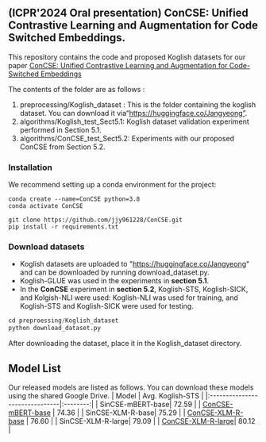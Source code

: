 ## (ICPR'2024 Oral presentation) ConCSE: Unified Contrastive Learning and Augmentation for Code Switched Embeddings.

This repository contains the code and proposed Koglish datasets for our paper [ConCSE: Unified Contrastive Learning and Augmentation for Code-Switched Embeddings](https://arxiv.org/abs/2409.00120)

The contents of the folder are as follows : 
1. preprocessing/Koglish_dataset : This is the folder containing the koglish dataset. You can download it via“https://huggingface.co/Jangyeong”.
2. algorithms/Koglish_test_Sect5.1: Koglish dataset validation experiment performed in Section 5.1.
3. algorithms/ConCSE_test_Sect5.2: Experiments with our proposed ConCSE from Section 5.2.

### Installation ### 
We recommend setting up a conda environment for the project:
```
conda create --name=ConCSE python=3.8
conda activate ConCSE

git clone https://github.com/jjy961228/ConCSE.git
pip install -r requirements.txt
```

### Download datasets ###
* Koglish datasets are uploaded to "https://huggingface.co/Jangyeong" and can be downloaded by running download_dataset.py.
* Koglish-GLUE was used in the experiments in **section 5.1**. 
* In the **ConCSE** experiment in **section 5.2**, Koglish-STS, Koglish-SICK, and Kolgish-NLI were used: Koglish-NLI was used for training, and Koglish-STS and Koglish-SICK were used for testing.
``` python
cd preproessing/Koglish_dataset
python download_dataset.py
```
After downloading the dataset, place it in the Koglish_dataset directory.

## Model List

Our released models are listed as follows. You can download these models using the shared Google Drive.
|              Model              | Avg. Koglish-STS |
|:-------------------------------|:--------:|
| SinCSE-mBERT-base|   72.59 |
| [ConCSE-mBERT-base](https://drive.google.com/drive/folders/1k3JDP4WfRkVTypaiL3L1RO1qeve2yvhF?usp=sharing) |   74.36 |
| SinCSE-XLM-R-base|   75.29 |
| [ConCSE-XLM-R-base](https://drive.google.com/drive/folders/1k3JDP4WfRkVTypaiL3L1RO1qeve2yvhF?usp=sharing) |   76.60 |
| SinCSE-XLM-R-large|   79.09 |
| [ConCSE-XLM-R-large](https://drive.google.com/drive/folders/1k3JDP4WfRkVTypaiL3L1RO1qeve2yvhF?usp=sharing)|   80.12 |

